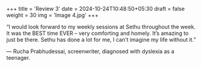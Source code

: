 +++
title = 'Review 3'
date = 2024-10-24T10:48:50+05:30
draft = false
weight = 30
img = 'Image 4.jpg'
+++

“I would look forward to my weekly sessions at Sethu throughout the week. It was the BEST time EVER – very comforting and homely. It’s amazing to just be there. Sethu has done a lot for me, I can’t imagine my life without it.”

&mdash; Rucha Prabhudessai, screenwriter, diagnosed with dyslexia as a teenager.
